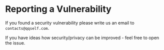 # Reporting a Vulnerability

If you found a security vulnerability please write us an email to `contacts@qqself.com`. 

If you have ideas how security/privacy can be improved - feel free to open the issue.
